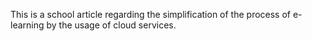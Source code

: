 This is a school article regarding the simplification of the process of e-learning by the usage of cloud services.
